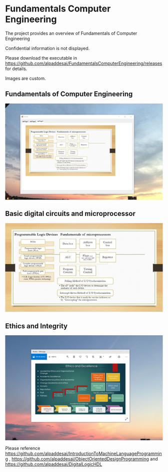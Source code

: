# Fundamentals Computer Engineering

The project provides an overview of Fundamentals of Computer Engineering 

Confidential information is not displayed.

Please download the executable in https://github.com/alpaddesai/FundamentalsComputerEngineering/releases  for details.

Images are custom.

## Fundamentals of Computer Engineering
![image](Fundamentalsmicroprocessors.png)

## Basic digital circuits and microprocessor
![image](uProcessorSmallerImageI.jpg)

## Ethics and Integrity
![image](EthicsandExcellence.png)

Please reference https://github.com/alpaddesai/IntroductionToMachineLanguageProgramming , https://github.com/alpaddesai/ObjectOrientedDesignProgramming and https://github.com/alpaddesai/DigitalLogicHDL
